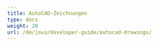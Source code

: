 ```yaml
---
title: AutoCAD-Zeichnungen
type: docs
weight: 20
url: /de/java/developer-guide/autocad-drawings/
---
```

